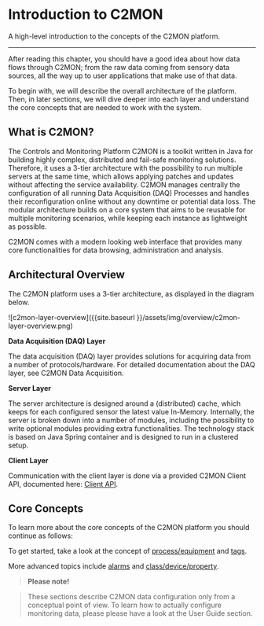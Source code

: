 # Introduction to C2MON

A high-level introduction to the concepts of the C2MON platform.

---

After reading this chapter, you should have a good idea about how data flows through C2MON; from the raw data coming from sensory data sources, all the way up to user applications that make use of that data.

To begin with, we will describe the overall architecture of the platform.
Then, in later sections, we will dive deeper into each layer and understand the core concepts that are needed to work with the system.


## What is C2MON?

The Controls and Monitoring Platform C2MON is a toolkit written in Java for building highly complex, distributed and fail-safe monitoring solutions.
Therefore, it uses a 3-tier architecture with the possibility to run multiple servers at the same time, which allows applying patches and updates without affecting the service availability.
C2MON manages centrally the configuration of all running Data Acquisition (DAQ) Processes and handles their reconfiguration online without any downtime or potential data loss.
The modular architecture builds on a core system that aims to be reusable for multiple monitoring scenarios, while keeping each instance as lightweight as possible.

C2MON comes with a modern looking web interface that provides many core functionalities for data browsing, administration and analysis.


## Architectural Overview

The C2MON platform uses a 3-tier architecture, as displayed in the diagram below.

![c2mon-layer-overview]({{site.baseurl }}/assets/img/overview/c2mon-layer-overview.png)

**Data Acquisition (DAQ) Layer**

The data acquisition (DAQ) layer provides solutions for acquiring data from a number of protocols/hardware.
For detailed documentation about the DAQ layer, see C2MON Data Acquisition.

**Server Layer**

The server architecture is designed around a (distributed) cache, which keeps for each configured sensor the latest value In-Memory.
Internally, the server is broken down into a number of modules, including the possibility to write optional modules providing extra functionalities.
The technology stack is based on Java Spring container and is designed to run in a clustered setup.

**Client Layer**

Communication with the client layer is done via a provided C2MON Client API,  documented here: [Client API](doc/user-guide/client-api).

## Core Concepts

To learn more about the core concepts of the C2MON platform you should continue as follows:

To get started, take a look at the concept of [process/equipment](process-equipment) and [tags](tags).

More advanced topics include [alarms](alarms) and [class/device/property](class-device-property).

> **Please note!**

>These sections describe C2MON data configuration only from a conceptual point of view.
>To learn how to actually configure monitoring data, please please have a look at the User Guide section.
